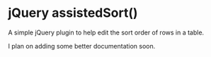 jQuery assistedSort()
=======

A simple jQuery plugin to help edit the sort order of rows in a table.

I plan on adding some better documentation soon.